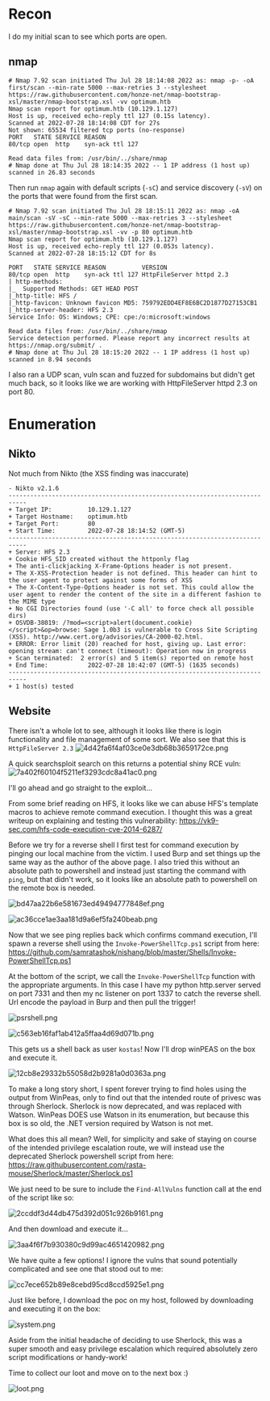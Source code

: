 # Recon

I do my initial scan to see which ports are open.
## nmap
```
# Nmap 7.92 scan initiated Thu Jul 28 18:14:08 2022 as: nmap -p- -oA first/scan --min-rate 5000 --max-retries 3 --stylesheet https://raw.githubusercontent.com/honze-net/nmap-bootstrap-xsl/master/nmap-bootstrap.xsl -vv optimum.htb
Nmap scan report for optimum.htb (10.129.1.127)
Host is up, received echo-reply ttl 127 (0.15s latency).
Scanned at 2022-07-28 18:14:08 CDT for 27s
Not shown: 65534 filtered tcp ports (no-response)
PORT   STATE SERVICE REASON
80/tcp open  http    syn-ack ttl 127

Read data files from: /usr/bin/../share/nmap
# Nmap done at Thu Jul 28 18:14:35 2022 -- 1 IP address (1 host up) scanned in 26.83 seconds
```

Then run `nmap` again with default scripts (`-sC`) and service discovery (`-sV`) on the ports that were found from the first scan.

```
# Nmap 7.92 scan initiated Thu Jul 28 18:15:11 2022 as: nmap -oA main/scan -sV -sC --min-rate 5000 --max-retries 3 --stylesheet https://raw.githubusercontent.com/honze-net/nmap-bootstrap-xsl/master/nmap-bootstrap.xsl -vv -p 80 optimum.htb
Nmap scan report for optimum.htb (10.129.1.127)
Host is up, received echo-reply ttl 127 (0.053s latency).
Scanned at 2022-07-28 18:15:12 CDT for 8s

PORT   STATE SERVICE REASON          VERSION
80/tcp open  http    syn-ack ttl 127 HttpFileServer httpd 2.3
| http-methods: 
|_  Supported Methods: GET HEAD POST
|_http-title: HFS /
|_http-favicon: Unknown favicon MD5: 759792EDD4EF8E6BC2D1877D27153CB1
|_http-server-header: HFS 2.3
Service Info: OS: Windows; CPE: cpe:/o:microsoft:windows

Read data files from: /usr/bin/../share/nmap
Service detection performed. Please report any incorrect results at https://nmap.org/submit/ .
# Nmap done at Thu Jul 28 18:15:20 2022 -- 1 IP address (1 host up) scanned in 8.94 seconds
```

I also ran a UDP scan, vuln scan and fuzzed for subdomains but didn't get much back, so it looks like we are working with HttpFileServer httpd 2.3 on port 80.

# Enumeration

## Nikto
Not much from Nikto (the XSS finding was inaccurate)
```
- Nikto v2.1.6
---------------------------------------------------------------------------
+ Target IP:          10.129.1.127
+ Target Hostname:    optimum.htb
+ Target Port:        80
+ Start Time:         2022-07-28 18:14:52 (GMT-5)
---------------------------------------------------------------------------
+ Server: HFS 2.3
+ Cookie HFS_SID created without the httponly flag
+ The anti-clickjacking X-Frame-Options header is not present.
+ The X-XSS-Protection header is not defined. This header can hint to the user agent to protect against some forms of XSS
+ The X-Content-Type-Options header is not set. This could allow the user agent to render the content of the site in a different fashion to the MIME type
+ No CGI Directories found (use '-C all' to force check all possible dirs)
+ OSVDB-38019: /?mod=<script>alert(document.cookie)</script>&op=browse: Sage 1.0b3 is vulnerable to Cross Site Scripting (XSS). http://www.cert.org/advisories/CA-2000-02.html.
+ ERROR: Error limit (20) reached for host, giving up. Last error: opening stream: can't connect (timeout): Operation now in progress
+ Scan terminated:  2 error(s) and 5 item(s) reported on remote host
+ End Time:           2022-07-28 18:42:07 (GMT-5) (1635 seconds)
---------------------------------------------------------------------------
+ 1 host(s) tested
```

## Website
There isn't a whole lot to see, although it looks like there is login functionality and file management of some sort. We also see that this is `HttpFileServer 2.3`
![4d42fa6f4af03ce0e3db68b3659172ce.png](../_resources/4d42fa6f4af03ce0e3db68b3659172ce.png)

A quick searchsploit search on this returns a potential shiny RCE vuln:
![7a402f60104f5211ef3293cdc8a41ac0.png](../_resources/7a402f60104f5211ef3293cdc8a41ac0.png)

I'll go ahead and go straight to the exploit...

From some brief reading on HFS, it looks like we can abuse HFS's template macros to achieve remote command execution. I thought this was a great writeup on explaining and testing this vulnerability:
https://vk9-sec.com/hfs-code-execution-cve-2014-6287/

Before we try for a reverse shell I first test for command execution by pinging our local machine from the victim. I used Burp and set things up the same way as the author of the above page. I also tried this without an absolute path to powershell and instead just starting the command with `ping`, but that didn't work, so it looks like an absolute path to powershell on the remote box is needed.

![bd47aa22b6e581673ed49494777848ef.png](../_resources/bd47aa22b6e581673ed49494777848ef.png)

![ac36cce1ae3aa181d9a6ef5fa240beab.png](../_resources/ac36cce1ae3aa181d9a6ef5fa240beab.png)

Now that we see ping replies back which confirms command execution, I'll spawn a reverse shell using the `Invoke-PowerShellTcp.ps1` script from here:
https://github.com/samratashok/nishang/blob/master/Shells/Invoke-PowerShellTcp.ps1

At the bottom of the script, we call the `Invoke-PowerShellTcp` function with the appropriate arguments. In this case I have my python http.server served on port 7331 and then my nc listener on port 1337 to catch the reverse shell. Url encode the payload in Burp and then pull the trigger!

![psrshell.png](../_resources/psrshell.png)

![c563eb16faf1ab412a5ffaa4d69d071b.png](../_resources/c563eb16faf1ab412a5ffaa4d69d071b.png)

This gets us a shell back as user `kostas`! Now I'll drop winPEAS on the box and execute it.

![12cb8e29332b55058d2b9281a0d0363a.png](../_resources/12cb8e29332b55058d2b9281a0d0363a.png)

To make a long story short, I spent forever trying to find holes using the output from WinPeas, only to find out that the intended route of privesc was through Sherlock. Sherlock is now deprecated, and was replaced with Watson. WinPeas DOES use Watson in its enumeration, but because this box is so old, the .NET version required by Watson is not met.

What does this all mean? Well, for simplicity and sake of staying on course of the intended privilege escalation route, we will instead use the deprecated Sherlock powershell script from here:
https://raw.githubusercontent.com/rasta-mouse/Sherlock/master/Sherlock.ps1

We just need to be sure to include the `Find-AllVulns` function call at the end of the script like so:

![2ccddf3d44db475d392d051c926b9161.png](../_resources/2ccddf3d44db475d392d051c926b9161.png)

And then download and execute it...

![3aa4f6f7b930380c9d99ac4651420982.png](../_resources/3aa4f6f7b930380c9d99ac4651420982.png)

We have quite a few options! I ignore the vulns that sound potentially complicated and see one that stood out to me:

![cc7ece652b89e8cebd95cd8ccd5925e1.png](../_resources/cc7ece652b89e8cebd95cd8ccd5925e1.png)

Just like before, I download the poc on my host, followed by downloading and executing it on the box:

![system.png](../_resources/system.png)

Aside from the initial headache of deciding to use Sherlock, this was a super smooth and easy privilege escalation which required absolutely zero script modifications or handy-work!

Time to collect our loot and move on to the next box :)

![loot.png](../_resources/loot.png)

